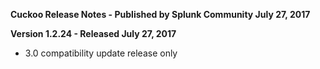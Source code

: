 **Cuckoo Release Notes - Published by Splunk Community July 27, 2017**


**Version 1.2.24 - Released July 27, 2017**

* 3.0 compatibility update release only
